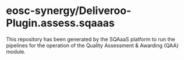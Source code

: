 <!--
SPDX-FileCopyrightText: Copyright contributors to the Software Quality Assurance as a Service (SQAaaS) project <sqaaas@ibergrid.eu>

SPDX-License-Identifier: GPL-3.0-only
-->

# eosc-synergy/Deliveroo-Plugin.assess.sqaaas
This repository has been generated by the SQAaaS platform to run the pipelines
for the operation of the
Quality Assessment & Awarding (QAA)
module.